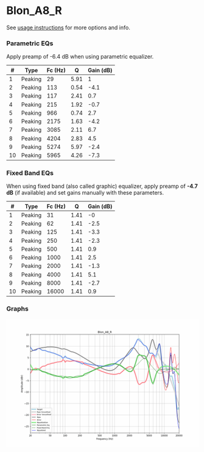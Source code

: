 # Blon_A8_R
See [usage instructions](https://github.com/jaakkopasanen/AutoEq#usage) for more options and info.

### Parametric EQs
Apply preamp of -6.4 dB when using parametric equalizer.

|   # | Type    |   Fc (Hz) |    Q |   Gain (dB) |
|-----|---------|-----------|------|-------------|
|   1 | Peaking |        29 | 5.91 |         1   |
|   2 | Peaking |       113 | 0.54 |        -4.1 |
|   3 | Peaking |       117 | 2.41 |         0.7 |
|   4 | Peaking |       215 | 1.92 |        -0.7 |
|   5 | Peaking |       966 | 0.74 |         2.7 |
|   6 | Peaking |      2175 | 1.63 |        -4.2 |
|   7 | Peaking |      3085 | 2.11 |         6.7 |
|   8 | Peaking |      4204 | 2.83 |         4.5 |
|   9 | Peaking |      5274 | 5.97 |        -2.4 |
|  10 | Peaking |      5965 | 4.26 |        -7.3 |

### Fixed Band EQs
When using fixed band (also called graphic) equalizer, apply preamp of **-4.7 dB** (if available) and set gains manually with these parameters.

|   # | Type    |   Fc (Hz) |    Q |   Gain (dB) |
|-----|---------|-----------|------|-------------|
|   1 | Peaking |        31 | 1.41 |        -0   |
|   2 | Peaking |        62 | 1.41 |        -2.5 |
|   3 | Peaking |       125 | 1.41 |        -3.3 |
|   4 | Peaking |       250 | 1.41 |        -2.3 |
|   5 | Peaking |       500 | 1.41 |         0.9 |
|   6 | Peaking |      1000 | 1.41 |         2.5 |
|   7 | Peaking |      2000 | 1.41 |        -1.3 |
|   8 | Peaking |      4000 | 1.41 |         5.1 |
|   9 | Peaking |      8000 | 1.41 |        -2.7 |
|  10 | Peaking |     16000 | 1.41 |         0.9 |

### Graphs
![](./Blon_A8_R.png)

